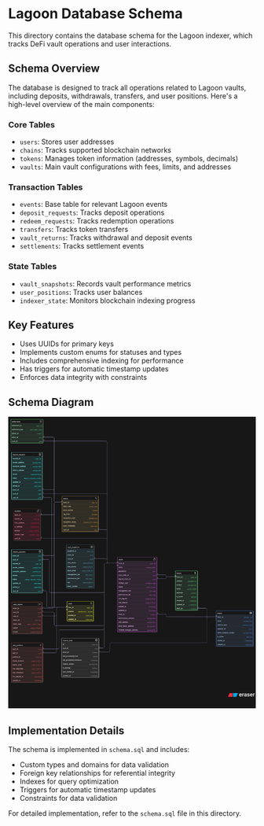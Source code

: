 # Lagoon Database Schema

This directory contains the database schema for the Lagoon indexer, which tracks DeFi vault operations and user interactions.

## Schema Overview

The database is designed to track all operations related to Lagoon vaults, including deposits, withdrawals, transfers, and user positions. Here's a high-level overview of the main components:

### Core Tables

- `users`: Stores user addresses
- `chains`: Tracks supported blockchain networks
- `tokens`: Manages token information (addresses, symbols, decimals)
- `vaults`: Main vault configurations with fees, limits, and addresses

### Transaction Tables

- `events`: Base table for relevant Lagoon events
- `deposit_requests`: Tracks deposit operations
- `redeem_requests`: Tracks redemption operations
- `transfers`: Tracks token transfers
- `vault_returns`: Tracks withdrawal and deposit events
- `settlements`: Tracks settlement events

### State Tables

- `vault_snapshots`: Records vault performance metrics
- `user_positions`: Tracks user balances
- `indexer_state`: Monitors blockchain indexing progress

## Key Features

- Uses UUIDs for primary keys
- Implements custom enums for statuses and types
- Includes comprehensive indexing for performance
- Has triggers for automatic timestamp updates
- Enforces data integrity with constraints

## Schema Diagram

![Lagoon Database Schema](Lagoon%20DB%20Schema.png)

## Implementation Details

The schema is implemented in `schema.sql` and includes:

- Custom types and domains for data validation
- Foreign key relationships for referential integrity
- Indexes for query optimization
- Triggers for automatic timestamp updates
- Constraints for data validation

For detailed implementation, refer to the `schema.sql` file in this directory.
